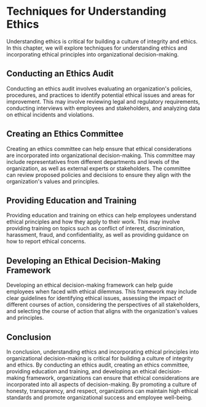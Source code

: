 # Techniques for Understanding Ethics

Understanding ethics is critical for building a culture of integrity and ethics. In this chapter, we will explore techniques for understanding ethics and incorporating ethical principles into organizational decision-making.

Conducting an Ethics Audit
--------------------------

Conducting an ethics audit involves evaluating an organization's policies, procedures, and practices to identify potential ethical issues and areas for improvement. This may involve reviewing legal and regulatory requirements, conducting interviews with employees and stakeholders, and analyzing data on ethical incidents and violations.

Creating an Ethics Committee
----------------------------

Creating an ethics committee can help ensure that ethical considerations are incorporated into organizational decision-making. This committee may include representatives from different departments and levels of the organization, as well as external experts or stakeholders. The committee can review proposed policies and decisions to ensure they align with the organization's values and principles.

Providing Education and Training
--------------------------------

Providing education and training on ethics can help employees understand ethical principles and how they apply to their work. This may involve providing training on topics such as conflict of interest, discrimination, harassment, fraud, and confidentiality, as well as providing guidance on how to report ethical concerns.

Developing an Ethical Decision-Making Framework
-----------------------------------------------

Developing an ethical decision-making framework can help guide employees when faced with ethical dilemmas. This framework may include clear guidelines for identifying ethical issues, assessing the impact of different courses of action, considering the perspectives of all stakeholders, and selecting the course of action that aligns with the organization's values and principles.

Conclusion
----------

In conclusion, understanding ethics and incorporating ethical principles into organizational decision-making is critical for building a culture of integrity and ethics. By conducting an ethics audit, creating an ethics committee, providing education and training, and developing an ethical decision-making framework, organizations can ensure that ethical considerations are incorporated into all aspects of decision-making. By promoting a culture of honesty, transparency, and respect, organizations can maintain high ethical standards and promote organizational success and employee well-being.
